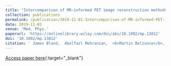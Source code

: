 ```yaml
---
title: "Intercomparison of MR-informed PET image reconstruction methods"
collection: publications
permalink: /publication/2019-11-01-Intercomparison-of-MR-informed-PET-image-reconstruction-methods
date: 2019-11-01
venue: 'Med. Phys.'
paperurl: 'https://onlinelibrary.wiley.com/doi/abs/10.1002/mp.13812'
doi: '10.1002/mp.13812'
citation: ' James Bland,  Abolfazl Mehranian,  <b>Martin Belzunce</b>,  Sam Ellis,  Casper Costa-Luis,  Colm McGinnity,  Alexander Hammers,  Andrew Reader, &quot;Intercomparison of MR-informed PET image reconstruction methods.&quot; <i>Med. Phys.</i>, 2019.'
---
```

[Access paper here](https://onlinelibrary.wiley.com/doi/abs/10.1002/mp.13812){:target="_blank"}

